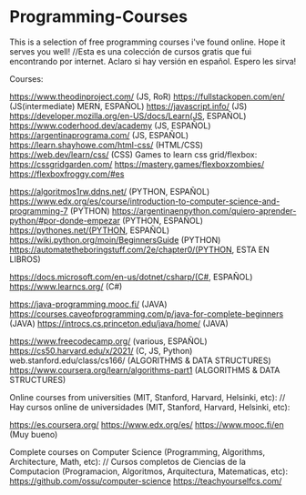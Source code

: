 # Programming-Courses
This is a selection of free programming courses i've found online. Hope it serves you well! 
//Esta es una colección de cursos gratis que fui encontrando por internet. Aclaro si hay versión en español. Espero les sirva! 

Courses: 

https://www.theodinproject.com/  (JS, RoR)
https://fullstackopen.com/en/ (JS(intermediate) MERN, ESPAÑOL)
https://javascript.info/ (JS)
https://developer.mozilla.org/en-US/docs/Learn(JS, ESPAÑOL)
https://www.coderhood.dev/academy (JS, ESPAÑOL)
https://argentinaprograma.com/ (JS, ESPAÑOL)
https://learn.shayhowe.com/html-css/ (HTML/CSS)
https://web.dev/learn/css/ (CSS)
 Games to learn css grid/flexbox: 
https://cssgridgarden.com/
https://mastery.games/flexboxzombies/
https://flexboxfroggy.com/#es


https://algoritmos1rw.ddns.net/ (PYTHON, ESPAÑOL)
https://www.edx.org/es/course/introduction-to-computer-science-and-programming-7 (PYTHON)
https://argentinaenpython.com/quiero-aprender-python/#por-donde-empezar (PYTHON, ESPAÑOL)
https://pythones.net/(PYTHON, ESPAÑOL)
https://wiki.python.org/moin/BeginnersGuide (PYTHON)
https://automatetheboringstuff.com/2e/chapter0/(PYTHON, ESTA EN LIBROS)

https://docs.microsoft.com/en-us/dotnet/csharp/(C#, ESPAÑOL)
https://www.learncs.org/ (C#)



https://java-programming.mooc.fi/  (JAVA)
https://courses.caveofprogramming.com/p/java-for-complete-beginners (JAVA)
https://introcs.cs.princeton.edu/java/home/ (JAVA)


https://www.freecodecamp.org/ (various, ESPAÑOL)
https://cs50.harvard.edu/x/2021/  (C, JS, Python)
web.stanford.edu/class/cs166/ (ALGORITHMS & DATA STRUCTURES)
https://www.coursera.org/learn/algorithms-part1 (ALGORITHMS & DATA STRUCTURES)



Online courses from universities (MIT, Stanford, Harvard, Helsinki, etc):
// Hay cursos online de universidades (MIT, Stanford, Harvard, Helsinki, etc): 

https://es.coursera.org/ 
https://www.edx.org/es/
https://www.mooc.fi/en (Muy bueno) 



Complete courses on Computer Science (Programming, Algorithms, Architecture, Math, etc): 
// Cursos completos de Ciencias de la Computacion (Programacion, Algoritmos, Arquitectura, Matematicas, etc):
https://github.com/ossu/computer-science 
https://teachyourselfcs.com/
